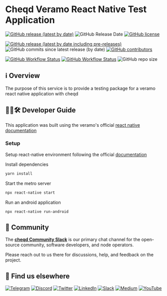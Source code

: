 # Cheqd Veramo React Native Test Application

[![GitHub release (latest by date)](https://img.shields.io/github/v/release/cheqd/cheqd-veramo-reactnative?color=green&label=stable%20release&style=flat-square)](https://github.com/cheqd/cheqd-veramo-reactnative/releases/latest) ![GitHub Release Date](https://img.shields.io/github/release-date/cheqd/cheqd-veramo-reactnative?color=green&style=flat-square) [![GitHub license](https://img.shields.io/github/license/cheqd/cheqd-veramo-reactnative?color=blue&style=flat-square)](https://github.com/cheqd/cheqd-veramo-reactnative/LICENSE)

[![GitHub release (latest by date including pre-releases)](https://img.shields.io/github/v/release/cheqd/cheqd-veramo-reactnative?include_prereleases&label=dev%20release&style=flat-square)](https://github.com/cheqd/cheqd-veramo-reactnative/releases/) ![GitHub commits since latest release (by date)](https://img.shields.io/github/commits-since/cheqd/cheqd-veramo-reactnative/latest?style=flat-square) [![GitHub contributors](https://img.shields.io/github/contributors/cheqd/cheqd-veramo-reactnative?label=contributors%20%E2%9D%A4%EF%B8%8F&style=flat-square)](https://github.com/cheqd/cheqd-veramo-reactnative/graphs/contributors)

[![GitHub Workflow Status](https://img.shields.io/github/workflow/status/cheqd/cheqd-veramo-reactnative/Workflow%20Dispatch?label=workflows&style=flat-square)](https://github.com/cheqd/cheqd-veramo-reactnative/actions/workflows/dispatch.yml) [![GitHub Workflow Status](https://img.shields.io/github/workflow/status/cheqd/cheqd-veramo-reactnative/CodeQL?label=CodeQL&style=flat-square)](https://github.com/cheqd/cheqd-veramo-reactnative/actions/workflows/codeql.yml) ![GitHub repo size](https://img.shields.io/github/repo-size/cheqd/cheqd-veramo-reactnative?style=flat-square)

## ℹ️ Overview

The purpose of this service is to provide a testing package for a veramo react native application with cheqd

## 🧑‍💻🛠 Developer Guide
This application was built using the veramo's official [react native documentation](https://veramo.io/docs/react_native_tutorials/react_native_setup_identifiers)

### Setup

Setup react-native environment following the official [documentation](https://reactnative.dev/docs/environment-setup)

Install dependencies

```bash
yarn install
```

Start the metro server

```bash
npx react-native start
```

Run an android application

```bash
npx react-native run-android
```

## 💬 Community

The [**cheqd Community Slack**](http://cheqd.link/join-cheqd-slack) is our primary chat channel for the open-source community, software developers, and node operators.

Please reach out to us there for discussions, help, and feedback on the project.

## 🙋 Find us elsewhere

[![Telegram](https://img.shields.io/badge/Telegram-2CA5E0?style=for-the-badge\&logo=telegram\&logoColor=white)](https://t.me/cheqd) [![Discord](https://img.shields.io/badge/Discord-7289DA?style=for-the-badge\&logo=discord\&logoColor=white)](http://cheqd.link/discord-github) [![Twitter](https://img.shields.io/badge/Twitter-1DA1F2?style=for-the-badge\&logo=twitter\&logoColor=white)](https://twitter.com/intent/follow?screen\_name=cheqd\_io) [![LinkedIn](https://img.shields.io/badge/LinkedIn-0077B5?style=for-the-badge\&logo=linkedin\&logoColor=white)](http://cheqd.link/linkedin) [![Slack](https://img.shields.io/badge/Slack-4A154B?style=for-the-badge\&logo=slack\&logoColor=white)](http://cheqd.link/join-cheqd-slack) [![Medium](https://img.shields.io/badge/Medium-12100E?style=for-the-badge\&logo=medium\&logoColor=white)](https://blog.cheqd.io) [![YouTube](https://img.shields.io/badge/YouTube-FF0000?style=for-the-badge\&logo=youtube\&logoColor=white)](https://www.youtube.com/channel/UCBUGvvH6t3BAYo5u41hJPzw/)
